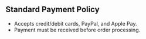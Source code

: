 ## Standard Payment Policy
- Accepts credit/debit cards, PayPal, and Apple Pay.
- Payment must be received before order processing.
